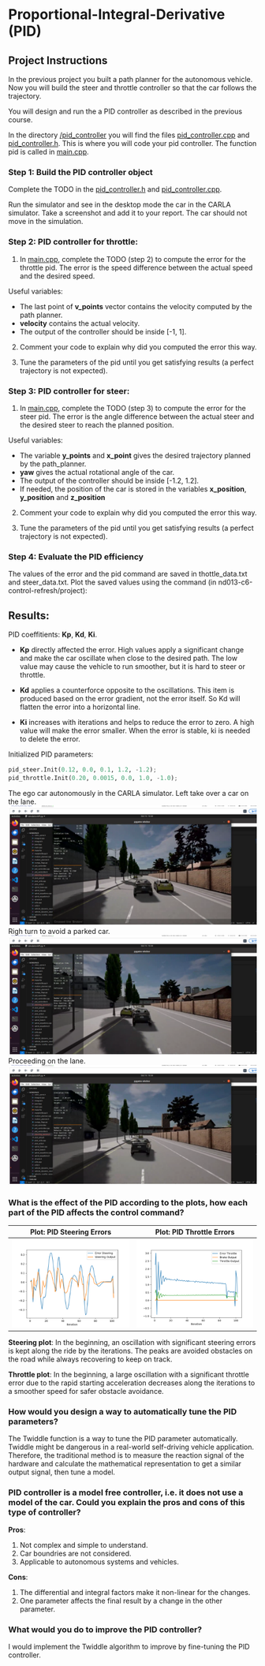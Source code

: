 # Proportional-Integral-Derivative (PID)


## Project Instructions

In the previous project you built a path planner for the autonomous vehicle. Now you will build the steer and throttle controller so that the car follows the trajectory.

You will design and run the a PID controller as described in the previous course.

In the directory [/pid_controller](https://github.com/udacity/nd013-c6-control-starter/tree/master/project/pid_controller)  you will find the files [pid_controller.cpp](https://github.com/udacity/nd013-c6-control-starter/blob/master/project/pid_controller/pid_controller.cpp)  and [pid_controller.h](https://github.com/udacity/nd013-c6-control-starter/blob/master/project/pid_controller/pid_controller.h). This is where you will code your pid controller.
The function pid is called in [main.cpp](https://github.com/udacity/nd013-c6-control-starter/blob/master/project/pid_controller/main.cpp).

### Step 1: Build the PID controller object
Complete the TODO in the [pid_controller.h](https://github.com/udacity/nd013-c6-control-starter/blob/master/project/pid_controller/pid_controller.h) and [pid_controller.cpp](https://github.com/udacity/nd013-c6-control-starter/blob/master/project/pid_controller/pid_controller.cpp).

Run the simulator and see in the desktop mode the car in the CARLA simulator. Take a screenshot and add it to your report. The car should not move in the simulation.
### Step 2: PID controller for throttle:
1) In [main.cpp](https://github.com/udacity/nd013-c6-control-starter/blob/master/project/pid_controller/main.cpp), complete the TODO (step 2) to compute the error for the throttle pid. The error is the speed difference between the actual speed and the desired speed.

Useful variables:
- The last point of **v_points** vector contains the velocity computed by the path planner.
- **velocity** contains the actual velocity.
- The output of the controller should be inside [-1, 1].

2) Comment your code to explain why did you computed the error this way.

3) Tune the parameters of the pid until you get satisfying results (a perfect trajectory is not expected).

### Step 3: PID controller for steer:
1) In [main.cpp](https://github.com/udacity/nd013-c6-control-starter/blob/master/project/pid_controller/main.cpp), complete the TODO (step 3) to compute the error for the steer pid. The error is the angle difference between the actual steer and the desired steer to reach the planned position.

Useful variables:
- The variable **y_points** and **x_point** gives the desired trajectory planned by the path_planner.
- **yaw** gives the actual rotational angle of the car.
- The output of the controller should be inside [-1.2, 1.2].
- If needed, the position of the car is stored in the variables **x_position**, **y_position** and **z_position**

2) Comment your code to explain why did you computed the error this way.

3) Tune the parameters of the pid until you get satisfying results (a perfect trajectory is not expected).

### Step 4: Evaluate the PID efficiency
The values of the error and the pid command are saved in thottle_data.txt and steer_data.txt.
Plot the saved values using the command (in nd013-c6-control-refresh/project):

## Results:

PID coeffitients: **Kp**, **Kd**, **Ki**.

- **Kp** directly affected the error. High values apply a significant change and make the car oscillate when close to the desired path. The low value may cause the vehicle to run smoother, but it is hard to steer or throttle.

- **Kd** applies a counterforce opposite to the oscillations. This item is produced based on the error gradient, not the error itself. So Kd will flatten the error into a horizontal line.

- **Ki** increases with iterations and helps to reduce the error to zero. A high value will make the error smaller. When the error is stable, ki is needed to delete the error. 

Initialized PID parameters:

```python
pid_steer.Init(0.12, 0.0, 0.1, 1.2, -1.2);
pid_throttle.Init(0.20, 0.0015, 0.0, 1.0, -1.0);
```

The ego car autonomously in the CARLA simulator.
Left take over a car on the lane. 
<img src="img/image_1.png"/>     
Righ turn to avoid a parked car.
<img src="img/image_2.png"/> 
Proceeding on the lane.
<img src="img/image_3.png"/> 


### What is the effect of the PID according to the plots, how each part of the PID affects the control command?

|       Plot: PID Steering Errors        |       Plot: PID Throttle Errors        |
|:--------------------------------------:|:--------------------------------------:|
| <img src="img/PID_steering_plot.png"/> | <img src="img/PID_throttle_plot.png"/> |

**Steering plot**: In the beginning, an oscillation with significant steering errors is kept along the ride by the iterations. The peaks are avoided obstacles on the road while always recovering to keep on track.

**Throttle plot**: In the beginning, a large oscillation with a significant throttle error due to the rapid starting acceleration decreases along the iterations to a smoother speed for safer obstacle avoidance.

### How would you design a way to automatically tune the PID parameters?
The Twiddle function is a way to tune the PID parameter automatically. Twiddle might be dangerous in a real-world self-driving vehicle application. Therefore, the traditional method is to measure the reaction signal of the hardware and calculate the mathematical representation to get a similar output signal, then tune a model.

### PID controller is a model free controller, i.e. it does not use a model of the car. Could you explain the pros and cons of this type of controller?

**Pros**: 
1. Not complex and simple to understand.
2. Car boundries are not considered.
3. Applicable to autonomous systems and vehicles.

**Cons**: 
1. The differential and integral factors make it non-linear for the changes.
2. One parameter affects the final result by a change in the other parameter.

### What would you do to improve the PID controller?
I would implement the Twiddle algorithm to improve by fine-tuning the PID controller.
